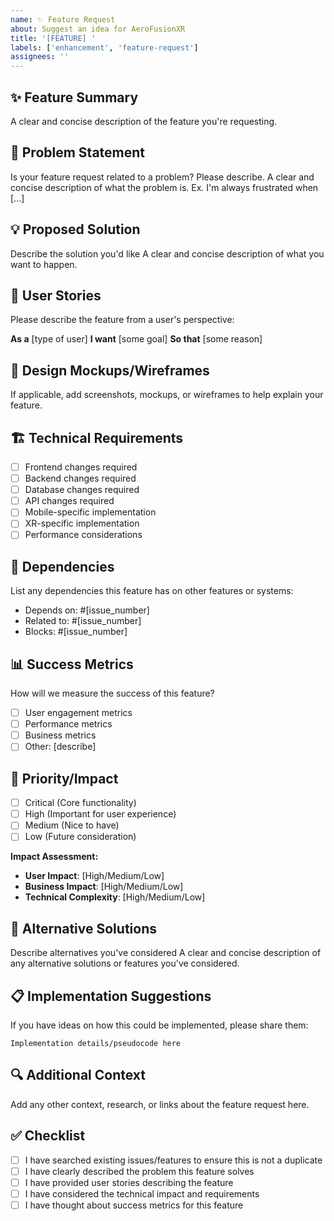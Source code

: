 ```yaml
---
name: ✨ Feature Request
about: Suggest an idea for AeroFusionXR
title: '[FEATURE] '
labels: ['enhancement', 'feature-request']
assignees: ''
---
```


## ✨ **Feature Summary**
A clear and concise description of the feature you're requesting.

## 🎯 **Problem Statement**
Is your feature request related to a problem? Please describe.
A clear and concise description of what the problem is. Ex. I'm always frustrated when [...]

## 💡 **Proposed Solution**
Describe the solution you'd like
A clear and concise description of what you want to happen.

## 🔄 **User Stories**
Please describe the feature from a user's perspective:

**As a** [type of user]
**I want** [some goal]
**So that** [some reason]

## 🎨 **Design Mockups/Wireframes**
If applicable, add screenshots, mockups, or wireframes to help explain your feature.

## 🏗️ **Technical Requirements**
- [ ] Frontend changes required
- [ ] Backend changes required
- [ ] Database changes required
- [ ] API changes required
- [ ] Mobile-specific implementation
- [ ] XR-specific implementation
- [ ] Performance considerations

## 🔗 **Dependencies**
List any dependencies this feature has on other features or systems:
- Depends on: #[issue_number]
- Related to: #[issue_number]
- Blocks: #[issue_number]

## 📊 **Success Metrics**
How will we measure the success of this feature?
- [ ] User engagement metrics
- [ ] Performance metrics
- [ ] Business metrics
- [ ] Other: [describe]

## 🎯 **Priority/Impact**
- [ ] Critical (Core functionality)
- [ ] High (Important for user experience)
- [ ] Medium (Nice to have)
- [ ] Low (Future consideration)

**Impact Assessment:**
- **User Impact**: [High/Medium/Low]
- **Business Impact**: [High/Medium/Low]
- **Technical Complexity**: [High/Medium/Low]

## 🔄 **Alternative Solutions**
Describe alternatives you've considered
A clear and concise description of any alternative solutions or features you've considered.

## 📋 **Implementation Suggestions**
If you have ideas on how this could be implemented, please share them:

```
Implementation details/pseudocode here
```

## 🔍 **Additional Context**
Add any other context, research, or links about the feature request here.

## ✅ **Checklist**
- [ ] I have searched existing issues/features to ensure this is not a duplicate
- [ ] I have clearly described the problem this feature solves
- [ ] I have provided user stories describing the feature
- [ ] I have considered the technical impact and requirements
- [ ] I have thought about success metrics for this feature 